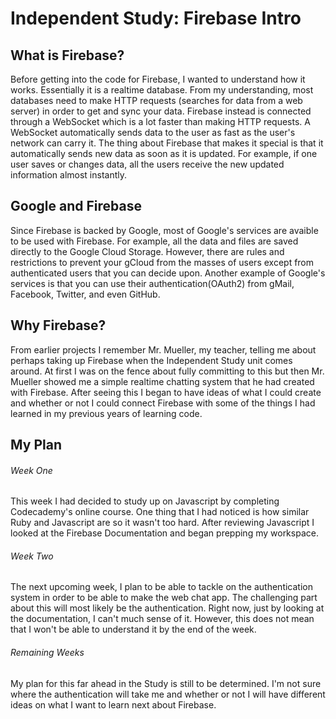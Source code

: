 # Independent Study: Firebase Intro

## What is Firebase?

Before getting into the code for  Firebase, I wanted to understand how it works. Essentially it is a realtime database. From my understanding, most databases need to make HTTP requests (searches for data from a web server) in order to get and sync your data. Firebase instead is connected through a WebSocket which is a lot faster than making HTTP requests. A WebSocket automatically sends data to the user as fast as the user's network can carry it. The thing about Firebase that makes it special is that it automatically sends new data as soon as it is updated. For example, if one user saves or changes data, all the users receive the new updated information almost instantly.

## Google and Firebase

Since Firebase is backed by Google, most of Google's services are avaible to be used with Firebase. For example, all the data and files are saved directly to the Google Cloud Storage. However, there are rules and restrictions to prevent your gCloud from the masses of users except from authenticated users that you can decide upon. Another example of Google's services is that you can use their authentication(OAuth2) from gMail, Facebook, Twitter, and even GitHub.

## Why Firebase?

From earlier projects I remember Mr. Mueller, my teacher, telling me about perhaps taking up Firebase when the Independent Study unit comes around. At first I was on the fence about fully committing to this but then Mr. Mueller showed me a simple realtime chatting system that he had created with Firebase. After seeing this I began to have ideas of what I could create and whether or not I could connect Firebase with some of the things I had learned in my previous years of learning code.

## My Plan

###### Week One
This week I had decided to study up on Javascript by completing Codecademy's online course. One thing that I had noticed is how similar Ruby and Javascript are so it wasn't too hard. After reviewing Javascript I looked at the Firebase Documentation and began prepping my workspace.

###### Week Two
The next upcoming week, I plan to be able to tackle on the authentication system in order to be able to make the web chat app. The challenging part about this will most likely be the authentication. Right now, just by looking at the documentation, I can't much sense of it. However, this does not mean that I won't be able to understand it by the end of the week.

###### Remaining Weeks
My plan for this far ahead in the Study is still to be determined. I'm not sure where the authentication will take me and whether or not I will have different ideas on what I want to learn next about Firebase.


